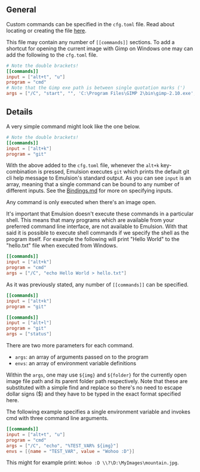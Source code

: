 
## General

Custom commands can be specified in the `cfg.toml` file. Read about locating or creating the file [here](README.md#custom-configuration).

This file may contain any number of `[[commands]]` sections. To add a shortcut for opening the current image with Gimp on Windows one may can add the following to the `cfg.toml` file.

```toml
# Note the double brackets!
[[commands]]
input = ["alt+t", "u"]
program = "cmd"
# Note that the Gimp exe path is between single quotation marks (')
args = ["/C", "start", "", 'C:\Program Files\GIMP 2\bin\gimp-2.10.exe', "${img}"]
```

## Details

A very simple command might look like the one below.

```toml
# Note the double brackets!
[[commands]]
input = ["alt+k"]
program = "git"
```

With the above added to the `cfg.toml` file, whenever the `alt+k` key-combination is pressed, Emulsion executes `git` which prints the default git cli help message to Emulsion's standard output. As you can see `input` is an array, meaning that a single command can be bound to any number of different inputs. See the [Bindings.md](Bindings.md) for more on specifying inputs.

Any command is only executed when there's an image open.

It's important that Emulsion doesn't execute these commands in a particular shell. This means that many programs which are available from your preferred command line interface, are not available to Emulsion. With that said it is possible to execute shell commands if we specify the shell as the program itself. For example the following will print "Hello World" to the "hello.txt" file when executed from Windows.

```toml
[[commands]]
input = ["alt+k"]
program = "cmd"
args = ["/C", "echo Hello World > hello.txt"]
```

As it was previously stated, any number of `[[commands]]` can be specified.

```toml
[[commands]]
input = ["alt+k"]
program = "git"

[[commands]]
input = ["alt+l"]
program = "git"
args = ["status"]
```

There are two more parameters for each command.
- `args`: an array of arguments passed on to the program
- `envs`: an array of environment variable definitions

Within the `args`, one may use `${img}` and `${folder}` for the currently open image file path and its parent folder path respectively. Note that these are substituted with a simple find and replace so there's no need to escape dollar signs ($) and they have to be typed in the exact format specified here.

The following example specifies a single environment variable and invokes cmd with three command line arguments.

```toml
[[commands]]
input = ["alt+t", "u"]
program = "cmd"
args = ["/C", "echo", "%TEST_VAR% ${img}"]
envs = [{name = "TEST_VAR", value = "Wohoo :D"}]
```

This might for example print: `Wohoo :D \\?\D:\MyImages\mountain.jpg`.
